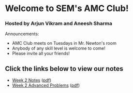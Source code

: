 # Welcome to SEM's AMC Club!

### Hosted by Arjun Vikram and Aneesh Sharma



Announcements:

- AMC Club meets on Tuesdays in Mr. Newton's room
- Anybody of any skill level is welcome to come!
- Please invite all your friends!



## Click the links below to view our notes

- [Week 2 Notes](Week2.html) ([pdf](Week2.pdf))
- [Week 2 Advanced Problems](Week2Advanced.html) ([pdf](Week2Advanced.pdf))

